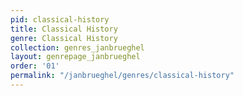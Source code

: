 ```yaml
---
pid: classical-history
title: Classical History
genre: Classical History
collection: genres_janbrueghel
layout: genrepage_janbrueghel
order: '01'
permalink: "/janbrueghel/genres/classical-history"
---
```

